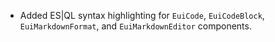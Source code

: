 - Added ES|QL syntax highlighting for `EuiCode`, `EuiCodeBlock`, `EuiMarkdownFormat`, and `EuiMarkdownEditor` components.

